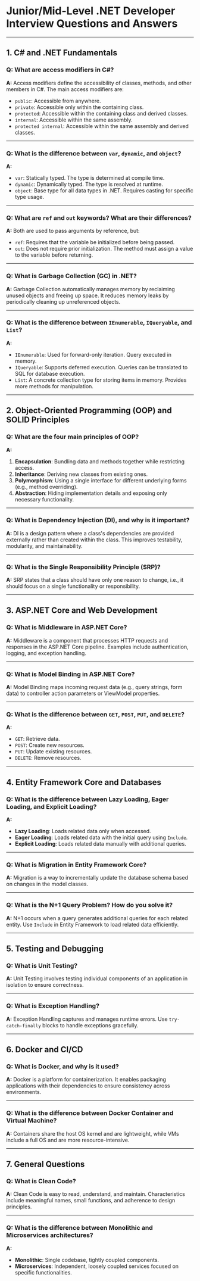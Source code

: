 # Junior/Mid-Level .NET Developer Interview Questions and Answers

---

## **1. C# and .NET Fundamentals**

### **Q: What are access modifiers in C#?**
**A:** Access modifiers define the accessibility of classes, methods, and other members in C#. The main access modifiers are:
- `public`: Accessible from anywhere.
- `private`: Accessible only within the containing class.
- `protected`: Accessible within the containing class and derived classes.
- `internal`: Accessible within the same assembly.
- `protected internal`: Accessible within the same assembly and derived classes.

---

### **Q: What is the difference between `var`, `dynamic`, and `object`?**
**A:**
- `var`: Statically typed. The type is determined at compile time.
- `dynamic`: Dynamically typed. The type is resolved at runtime.
- `object`: Base type for all data types in .NET. Requires casting for specific type usage.

---

### **Q: What are `ref` and `out` keywords? What are their differences?**
**A:** Both are used to pass arguments by reference, but:
- `ref`: Requires that the variable be initialized before being passed.
- `out`: Does not require prior initialization. The method must assign a value to the variable before returning.

---

### **Q: What is Garbage Collection (GC) in .NET?**
**A:** Garbage Collection automatically manages memory by reclaiming unused objects and freeing up space. It reduces memory leaks by periodically cleaning up unreferenced objects.

---

### **Q: What is the difference between `IEnumerable`, `IQueryable`, and `List`?**
**A:**
- `IEnumerable`: Used for forward-only iteration. Query executed in memory.
- `IQueryable`: Supports deferred execution. Queries can be translated to SQL for database execution.
- `List`: A concrete collection type for storing items in memory. Provides more methods for manipulation.

---

## **2. Object-Oriented Programming (OOP) and SOLID Principles**

### **Q: What are the four main principles of OOP?**
**A:**
1. **Encapsulation**: Bundling data and methods together while restricting access.
2. **Inheritance**: Deriving new classes from existing ones.
3. **Polymorphism**: Using a single interface for different underlying forms (e.g., method overriding).
4. **Abstraction**: Hiding implementation details and exposing only necessary functionality.

---

### **Q: What is Dependency Injection (DI), and why is it important?**
**A:** DI is a design pattern where a class's dependencies are provided externally rather than created within the class. This improves testability, modularity, and maintainability.

---

### **Q: What is the Single Responsibility Principle (SRP)?**
**A:** SRP states that a class should have only one reason to change, i.e., it should focus on a single functionality or responsibility.

---

## **3. ASP.NET Core and Web Development**

### **Q: What is Middleware in ASP.NET Core?**
**A:** Middleware is a component that processes HTTP requests and responses in the ASP.NET Core pipeline. Examples include authentication, logging, and exception handling.

---

### **Q: What is Model Binding in ASP.NET Core?**
**A:** Model Binding maps incoming request data (e.g., query strings, form data) to controller action parameters or ViewModel properties.

---

### **Q: What is the difference between `GET`, `POST`, `PUT`, and `DELETE`?**
**A:**
- `GET`: Retrieve data.
- `POST`: Create new resources.
- `PUT`: Update existing resources.
- `DELETE`: Remove resources.

---

## **4. Entity Framework Core and Databases**

### **Q: What is the difference between Lazy Loading, Eager Loading, and Explicit Loading?**
**A:**
- **Lazy Loading**: Loads related data only when accessed.
- **Eager Loading**: Loads related data with the initial query using `Include`.
- **Explicit Loading**: Loads related data manually with additional queries.

---

### **Q: What is Migration in Entity Framework Core?**
**A:** Migration is a way to incrementally update the database schema based on changes in the model classes.

---

### **Q: What is the N+1 Query Problem? How do you solve it?**
**A:** N+1 occurs when a query generates additional queries for each related entity. Use `Include` in Entity Framework to load related data efficiently.

---

## **5. Testing and Debugging**

### **Q: What is Unit Testing?**
**A:** Unit Testing involves testing individual components of an application in isolation to ensure correctness.

---

### **Q: What is Exception Handling?**
**A:** Exception Handling captures and manages runtime errors. Use `try-catch-finally` blocks to handle exceptions gracefully.

---

## **6. Docker and CI/CD**

### **Q: What is Docker, and why is it used?**
**A:** Docker is a platform for containerization. It enables packaging applications with their dependencies to ensure consistency across environments.

---

### **Q: What is the difference between Docker Container and Virtual Machine?**
**A:** Containers share the host OS kernel and are lightweight, while VMs include a full OS and are more resource-intensive.

---

## **7. General Questions**

### **Q: What is Clean Code?**
**A:** Clean Code is easy to read, understand, and maintain. Characteristics include meaningful names, small functions, and adherence to design principles.

---

### **Q: What is the difference between Monolithic and Microservices architectures?**
**A:**
- **Monolithic**: Single codebase, tightly coupled components.
- **Microservices**: Independent, loosely coupled services focused on specific functionalities.